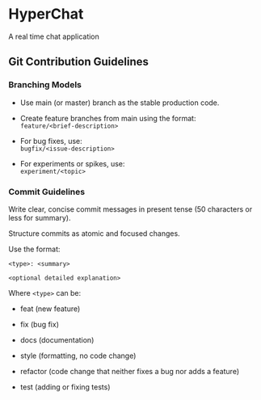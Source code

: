 # HyperChat
A real time chat application




## Git Contribution Guidelines

### Branching Models 

- Use main (or master) branch as the stable production code.

- Create feature branches from main using the format: <br>
    `feature/<brief-description>`
   

- For bug fixes, use: <br>
    `bugfix/<issue-description>`

- For experiments or spikes, use: <br>
    `experiment/<topic>`

### Commit Guidelines
Write clear, concise commit messages in present tense (50 characters or less for summary).

Structure commits as atomic and focused changes.

Use the format:

```
<type>: <summary>

<optional detailed explanation>
```

Where `<type>` can be:

- feat (new feature)

- fix (bug fix)

- docs (documentation)

- style (formatting, no code change)

- refactor (code change that neither fixes a bug nor adds a feature)

- test (adding or fixing tests)